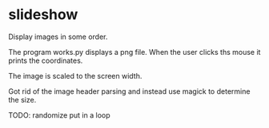 # slideshow
Display images in some order.

The program works.py displays a png file. When the user clicks ths
mouse it prints the coordinates.

The image is scaled to the screen width.

Got rid of the image header parsing and instead use magick to determine the size.

TODO:
  randomize
  put in a loop
